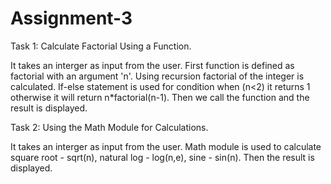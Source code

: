 # Assignment-3

Task 1: Calculate Factorial Using a Function.

It takes an interger as input from the user. First function is defined as factorial with an argument 'n'. Using recursion factorial of the integer is calculated. If-else statement is used for condition when (n<2) it returns 1 otherwise it  will return n*factorial(n-1). Then we call the function and the result is displayed.


Task 2: Using the Math Module for Calculations.

It takes an interger as input from the user. Math module is used to calculate square root - sqrt(n), natural log - log(n,e), sine - sin(n). Then the result is displayed.

